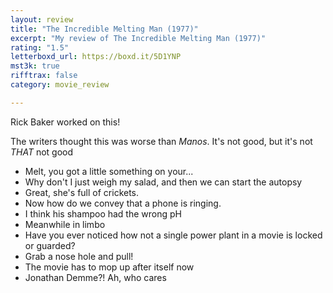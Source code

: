 ```yaml
---
layout: review
title: "The Incredible Melting Man (1977)"
excerpt: "My review of The Incredible Melting Man (1977)"
rating: "1.5"
letterboxd_url: https://boxd.it/5D1YNP
mst3k: true
rifftrax: false
category: movie_review

---
```


Rick Baker worked on this! 

The writers thought this was worse than <i>Manos</i>. It's not good, but it's not <i>THAT</i> not good

* Melt, you got a little something on your...
* Why don't I just weigh my salad, and then we can start the autopsy
* Great, she's full of crickets.
* Now how do we convey that a phone is ringing.
* I think his shampoo had the wrong pH
* Meanwhile in limbo
* Have you ever noticed how not a single power plant in a movie is locked or guarded?
* Grab a nose hole and pull!
* The movie has to mop up after itself now
* Jonathan Demme?! Ah, who cares